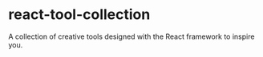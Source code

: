 # react-tool-collection
 A collection of creative tools designed with the React framework to inspire you.
